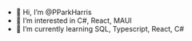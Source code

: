 - 👋 Hi, I’m @PParkHarris
- 👀 I’m interested in C#, React, MAUI
- 🌱 I’m currently learning SQL, Typescript, React, C#

<!---
PParkHarris/PParkHarris is a ✨ special ✨ repository because its `README.md` (this file) appears on your GitHub profile.
You can click the Preview link to take a look at your changes.
--->
